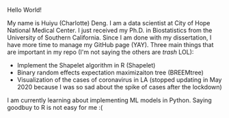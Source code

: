 Hello World! 

My name is Huiyu (Charlotte) Deng. I am a data scientist at City of Hope National Medical Center. I just received my Ph.D. in Biostatistics from the University of Southern California. Since I am done with my dissertation, I have more time to manage my GitHub page (YAY). Three main things that are important in my repo (I'm not saying the others are *trash* LOL): 

* Implement the Shapelet algorithm in R (Shapelet)
* Binary random effects expectation maximizaiton tree (BREEMtree)
* Visualization of the cases of coronavirus in LA (stopped updating in May 2020 because I was so sad about the spike of cases after the lockdown)

I am currently learning about implementing ML models in Python. Saying goodbuy to R is not easy for me :( 
 
